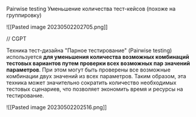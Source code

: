 Pairwise testing
Уменьшение количества тест-кейсов (похоже на группировку)

![[Pasted image 20230502202705.png]]

















// CGPT 
  
Техника тест-дизайна "Парное тестирование" (Pairwise testing) используется **для уменьшения количества возможных комбинаций тестовых вариантов путем проверки всех возможных пар значений параметров**. При этом могут быть проверены все возможные комбинации двух значений из всех параметров. Таким образом, эта техника может значительно сократить количество необходимых тестовых сценариев, что позволяет экономить время и ресурсы на тестирование.

![[Pasted image 20230502202516.png]]